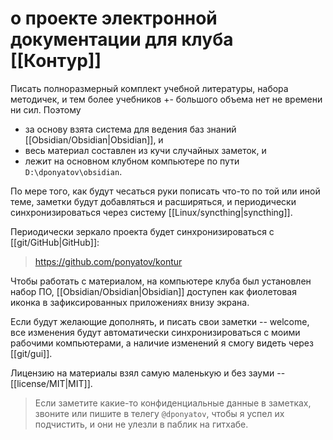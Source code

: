 # о проекте электронной документации для клуба [[Контур]]

Писать полноразмерный комплект учебной литературы, набора методичек, и тем более учебников +\- большого объема нет не времени ни сил. Поэтому
- за основу взята система для ведения баз знаний [[Obsidian/Obsidian|Obsidian]], и 
- весь материал составлен из кучи случайных заметок, и 
- лежит на основном клубном компьютере по пути `D:\dponyatov\obsidian`.

По мере того, как будут чесаться руки пописать что-то по той или иной теме, заметки будут добавляться и расширяться, и периодически синхронизироваться через систему [[Linux/syncthing|syncthing]].

Периодически зеркало проекта будет синхронизироваться с [[git/GitHub|GitHub]]:
> https://github.com/ponyatov/kontur

Чтобы работать с материалом, на компьютере клуба был установлен набор ПО, [[Obsidian/Obsidian|Obsidian]] доступен как фиолетовая иконка в зафиксированных приложениях внизу экрана.

Если будут желающие дополнять, и писать свои заметки -- welcome, все изменения будут автоматически синхронизироваться с моими рабочими компьютерами, а наличие изменений я смогу видеть через [[git/gui]].

Лицензию на материалы взял самую маленькую и без зауми -- [[license/MIT|MIT]].

> Если заметите какие-то конфиденциальные данные в заметках, звоните или пишите в телегу `@dponyatov`, чтобы я успел их подчистить, и они не улезли в паблик на гитхабе.
